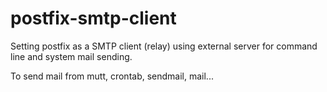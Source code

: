 # postfix-smtp-client
Setting postfix as a SMTP client (relay) using external server for command line and system mail sending.

To send mail from mutt, crontab, sendmail, mail...
